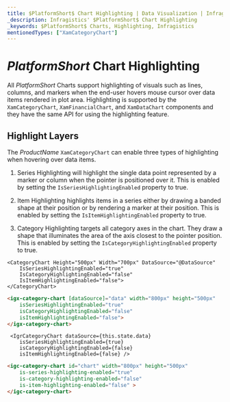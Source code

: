 ```yaml
---
title: $PlatformShort$ Chart Highlighting | Data Visualization | Infragistics
_description: Infragistics' $PlatformShort$ Chart Highlighting
_keywords: $PlatformShort$ Charts, Highlighting, Infragistics
mentionedTypes: ["XamCategoryChart"]
---
```


# $PlatformShort$ Chart Highlighting

All $PlatformShort$ Charts support highlighting of visuals such as lines, columns, and markers when the end-user hovers mouse cursor over data items rendered in plot area. Highlighting is supported by the `XamCategoryChart`, `XamFinancialChart`, and `XamDataChart` components and they have the same API for using the highlighting feature.

<code-view style="height: 500px" 
           data-demos-base-url="{environment:dvDemosBaseUrl}" 
           iframe-src="{environment:dvDemosBaseUrl}/charts/category-chart-column-chart-with-highlighting" 
           alt="$PlatformShort$ Highlighting Example" 
           github-src="charts/category-chart/category-chart-column-chart-with-highlighting">
</code-view>

<div class="divider--half"></div>


## Highlight Layers

The $ProductName$ `XamCategoryChart` can enable three types of highlighting when hovering over data items.

1. Series Highlighting will highlight the single data point represented by a marker or column when the pointer is positioned over it. This is enabled by setting the `IsSeriesHighlightingEnabled` property to true.

2. Item Highlighting highlights items in a series either by drawing a banded shape at their position or by rendering a marker at their position. This is enabled by setting the `IsItemHighlightingEnabled` property to true.

3. Category Highlighting targets all category axes in the chart. They draw a shape that illuminates the area of the axis closest to the pointer position. This is enabled by setting the `IsCategoryHighlightingEnabled` property to true.

```razor
<CategoryChart Height="500px" Width="700px" DataSource="@DataSource"
    IsSeriesHighlightingEnabled="true"
    IsCategoryHighlightingEnabled="false"
    IsItemHighlightingEnabled="false">
</CategoryChart>
```

```html
<igx-category-chart [dataSource]="data" width="800px" height="500px"
    isSeriesHighlightingEnabled="true"
    isCategoryHighlightingEnabled="false"
    isItemHighlightingEnabled="false">
</igx-category-chart>
```

```tsx
 <IgrCategoryChart dataSource={this.state.data}
    isSeriesHighlightingEnabled={true}
    isCategoryHighlightingEnabled={false}
    isItemHighlightingEnabled={false} />
```

```html
<igc-category-chart id="chart" width="800px" height="500px"
    is-series-highlighting-enabled="true"
    is-category-highlighting-enabled="false"
    is-item-highlighting-enabled="false" >
</igc-category-chart>
```
